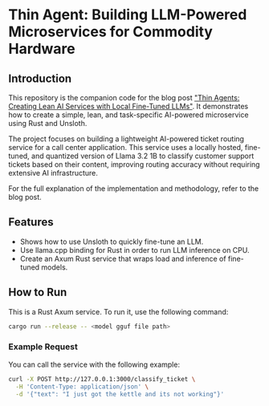 # Thin Agent: Building LLM-Powered Microservices for Commodity Hardware

## Introduction

This repository is the companion code for the blog post ["Thin Agents: Creating Lean AI Services with Local Fine-Tuned LLMs"](https://towardsdatascience.com/thin-agents-creating-lean-ai-services-with-local-fine-tuned-llms-6253233d9798). It demonstrates how to create a simple, lean, and task-specific AI-powered microservice using Rust and Unsloth.

The project focuses on building a lightweight AI-powered ticket routing service for a call center application. This service uses a locally hosted, fine-tuned, and quantized version of Llama 3.2 1B to classify customer support tickets based on their content, improving routing accuracy without requiring extensive AI infrastructure.

For the full explanation of the implementation and methodology, refer to the blog post.

## Features

- Shows how to use Unsloth to quickly fine-tune an LLM.
- Use llama.cpp binding for Rust in order to run LLM inference on CPU.
- Create an Axum Rust service that wraps load and inference of fine-tuned models.

## How to Run

This is a Rust Axum service. To run it, use the following command:

```bash
cargo run --release -- <model gguf file path>
```

### Example Request
You can call the service with the following example:

```bash
curl -X POST http://127.0.0.1:3000/classify_ticket \
  -H 'Content-Type: application/json' \
  -d '{"text": "I just got the kettle and its not working"}'
```

